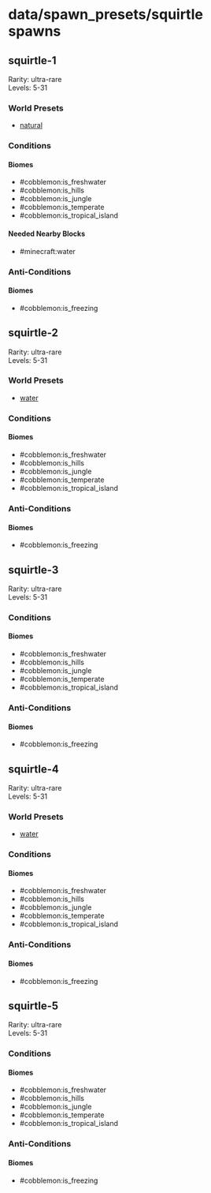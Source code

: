 # data/spawn_presets/squirtle spawns  
  
## squirtle-1  
Rarity: ultra-rare  
Levels: 5-31  
  
### World Presets  
* [natural](/data/world_presets/natural.md)  
  
### Conditions  
  
#### Biomes  
  * #cobblemon:is_freshwater
  * #cobblemon:is_hills
  * #cobblemon:is_jungle
  * #cobblemon:is_temperate
  * #cobblemon:is_tropical_island
  
  
#### Needed Nearby Blocks  
  * #minecraft:water
  
  
### Anti-Conditions  
  
#### Biomes  
  * #cobblemon:is_freezing
  
  
## squirtle-2  
Rarity: ultra-rare  
Levels: 5-31  
  
### World Presets  
* [water](/data/world_presets/water.md)  
  
### Conditions  
  
#### Biomes  
  * #cobblemon:is_freshwater
  * #cobblemon:is_hills
  * #cobblemon:is_jungle
  * #cobblemon:is_temperate
  * #cobblemon:is_tropical_island
  
  
### Anti-Conditions  
  
#### Biomes  
  * #cobblemon:is_freezing
  
  
## squirtle-3  
Rarity: ultra-rare  
Levels: 5-31  
  
### Conditions  
  
#### Biomes  
  * #cobblemon:is_freshwater
  * #cobblemon:is_hills
  * #cobblemon:is_jungle
  * #cobblemon:is_temperate
  * #cobblemon:is_tropical_island
  
  
### Anti-Conditions  
  
#### Biomes  
  * #cobblemon:is_freezing
  
  
## squirtle-4  
Rarity: ultra-rare  
Levels: 5-31  
  
### World Presets  
* [water](/data/world_presets/water.md)  
  
### Conditions  
  
#### Biomes  
  * #cobblemon:is_freshwater
  * #cobblemon:is_hills
  * #cobblemon:is_jungle
  * #cobblemon:is_temperate
  * #cobblemon:is_tropical_island
  
  
### Anti-Conditions  
  
#### Biomes  
  * #cobblemon:is_freezing
  
  
## squirtle-5  
Rarity: ultra-rare  
Levels: 5-31  
  
### Conditions  
  
#### Biomes  
  * #cobblemon:is_freshwater
  * #cobblemon:is_hills
  * #cobblemon:is_jungle
  * #cobblemon:is_temperate
  * #cobblemon:is_tropical_island
  
  
### Anti-Conditions  
  
#### Biomes  
  * #cobblemon:is_freezing
  
